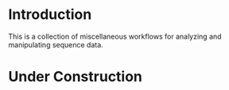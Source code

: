 Introduction
=========

This is a collection of miscellaneous workflows for analyzing and manipulating sequence data.

Under Construction
==========
